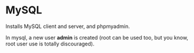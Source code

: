 MySQL
=======

Installs MySQL client and server, and phpmyadmin.

In mysql, a new user **admin** is created (root can be used too, but you know, root
user use is totally discouraged).
